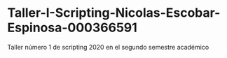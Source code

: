 # Taller-I-Scripting-Nicolas-Escobar-Espinosa-000366591
Taller número 1 de scripting 2020 en el segundo semestre académico
